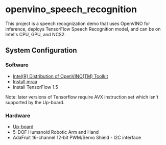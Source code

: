 # openvino_speech_recognition
This project is a speech recognization demo that uses OpenVINO for inference, deploys TensorFlow Speech Recognition model, and can be  on Intel's CPU, GPU, and NCS2. 
## System Configuration

### Software
* [Intel(R) Distribution of OpenVINO(TM) Toolkit](https://software.intel.com/en-us/openvino-toolkit)
* [Install mraa](https://github.com/intel-iot-devkit/mraa)
* Install TensorFlow 1.5 

Note: later versions of Tensorflow require AVX instruction set which isn't supported by the Up-board.

### Hardware 
* [Up-board](https://up-board.org/)
* 5-DOF Humanoid Robotic Arm and Hand
* AdaFruit 16-channel 12-bit PWM/Servo Shield - I2C interface

